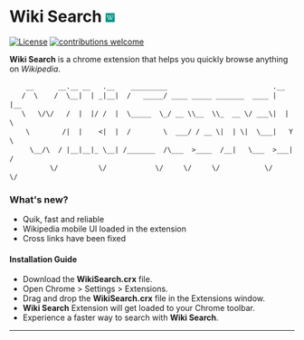 # Wiki Search ![wikisearch](https://github.com/thinker3197/WikiSearch/blob/master/Images/wikipedia6.png)
[![License](https://img.shields.io/github/license/mashape/apistatus.svg?style=flat)](https://github.com/thinker3197/WikiSearch/blob/master/LICENSE)
[![contributions welcome](https://img.shields.io/badge/contributions-welcome-brightgreen.svg?style=flat)](https://github.com/thinker3197/WikiSearch/issues)

 **Wiki Search** is a chrome extension that helps you quickly browse anything on *Wikipedia*.

        __      __.__ __   .__    _________                          .__     
       /  \    /  \__|  | _|__|  /   _____/ ____ _____ _______  ____ |  |__  
       \   \/\/   /  |  |/ /  |  \_____  \_/ __ \\__  \\_  __ \/ ___\|  |  \ 
        \        /|  |    <|  |  /        \  ___/ / __ \|  | \|  \___|   Y  \
         \__/\  / |__|__|_ \__| /_______  /\___  >____  /__|   \___  >___|  /
              \/          \/            \/     \/     \/           \/     \/ 

### What's new?
 * Quik, fast and reliable
 * Wikipedia mobile UI loaded in the extension
 * Cross links have been fixed


#### Installation Guide

* Download the **WikiSearch.crx** file.
* Open Chrome > Settings > Extensions.
* Drag and drop the **WikiSearch.crx** file in the Extensions window.
* **Wiki Search** Extension will get loaded to your Chrome toolbar.
* Experience a faster way to search with **Wiki Search**.
 
-------------------
